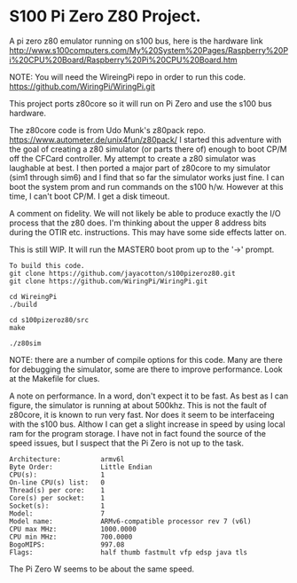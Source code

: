# S100 Pi Zero Z80  Project.
A pi zero z80 emulator running on s100 bus, here is the hardware link http://www.s100computers.com/My%20System%20Pages/Raspberry%20Pi%20CPU%20Board/Raspberry%20Pi%20CPU%20Board.htm

NOTE:  You will need the WireingPi repo in order to run this code.
https://github.com/WiringPi/WiringPi.git

This project ports z80core so it will run on Pi Zero and use the s100 bus hardware.

The z80core code is from Udo Munk's z80pack repo. https://www.autometer.de/unix4fun/z80pack/
I started this adventure with the goal of creating a z80 simulator (or parts there of) enough
to boot CP/M off the CFCard controller.  My attempt to create a z80 simulator was laughable 
at best.  I then ported a major part of z80core to my simulator (sim1 through sim6) and
I find that so far the simulator works just fine.  I can boot the system prom and run
commands on the s100 h/w.  However at this time, I can't boot CP/M.  I get a disk timeout.

A comment on fidelity.  We will not likely be able to produce exactly the I/O process
that the z80 does.  I'm thinking about the upper 8 address bits during the OTIR etc.
instructions.  This may have some side effects latter on.

This is still WIP.  It will run the MASTER0 boot prom up to the '->' prompt. 

```
To build this code.
git clone https://github.com/jayacotton/s100pizeroz80.git
git clone https://github.com/WiringPi/WiringPi.git

cd WireingPi
./build

cd s100pizeroz80/src
make

./z80sim
```
NOTE: there are a number of compile options for this code.  Many are there for debugging
the simulator, some are there to improve performance.  Look at the Makefile for clues.

A note on performance.  In a word, don't expect it to be fast.  As best as I can figure, the simulator
is running at about 500khz.  This is not the fault of z80core, it is known to run very fast.
Nor does it seem to be interfaceing with the s100 bus.  Althow I can get a slight increase in
speed by using local ram for the program storage.  I have not in fact found the source of
the speed issues, but I suspect that the Pi Zero is not up to the task.

```
Architecture:          armv6l
Byte Order:            Little Endian
CPU(s):                1
On-line CPU(s) list:   0
Thread(s) per core:    1
Core(s) per socket:    1
Socket(s):             1
Model:                 7
Model name:            ARMv6-compatible processor rev 7 (v6l)
CPU max MHz:           1000.0000
CPU min MHz:           700.0000
BogoMIPS:              997.08
Flags:                 half thumb fastmult vfp edsp java tls
```
The Pi Zero W seems to be about the same speed.
